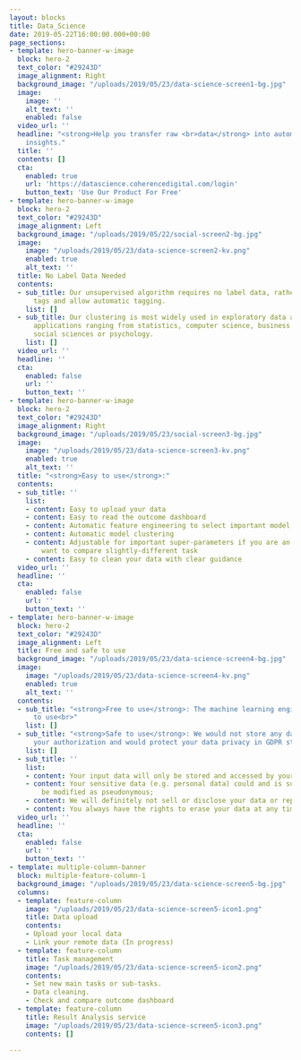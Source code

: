 ```yaml
---
layout: blocks
title: Data_Science
date: 2019-05-22T16:00:00.000+00:00
page_sections:
- template: hero-banner-w-image
  block: hero-2
  text_color: "#29243D"
  image_alignment: Right
  background_image: "/uploads/2019/05/23/data-science-screen1-bg.jpg"
  image:
    image: ''
    alt_text: ''
    enabled: false
  video_url: ''
  headline: "<strong>Help you transfer raw <br>data</strong> into automatically <br>generated
    insights."
  title: ''
  contents: []
  cta:
    enabled: true
    url: 'https://datascience.coherencedigital.com/login'
    button_text: 'Use Our Product For Free'
- template: hero-banner-w-image
  block: hero-2
  text_color: "#29243D"
  image_alignment: Left
  background_image: "/uploads/2019/05/22/social-screen2-bg.jpg"
  image:
    image: "/uploads/2019/05/23/data-science-screen2-kv.png"
    enabled: true
    alt_text: ''
  title: No Label Data Needed
  contents:
  - sub_title: Our unsupervised algorithm requires no label data, rather we output
      tags and allow automatic tagging.
    list: []
  - sub_title: Our clustering is most widely used in exploratory data analysis, with
      applications ranging from statistics, computer science, business marketing to
      social sciences or psychology.
    list: []
  video_url: ''
  headline: ''
  cta:
    enabled: false
    url: ''
    button_text: ''
- template: hero-banner-w-image
  block: hero-2
  text_color: "#29243D"
  image_alignment: Right
  background_image: "/uploads/2019/05/23/social-screen3-bg.jpg"
  image:
    image: "/uploads/2019/05/23/data-science-screen3-kv.png"
    enabled: true
    alt_text: ''
  title: "<strong>Easy to use</strong>:"
  contents:
  - sub_title: ''
    list:
    - content: Easy to upload your data
    - content: Easy to read the outcome dashboard
    - content: Automatic feature engineering to select important model features
    - content: Automatic model clustering
    - content: Adjustable for important super-parameters if you are an expert and
        want to compare slightly-different task
    - content: Easy to clean your data with clear guidance
  video_url: ''
  headline: ''
  cta:
    enabled: false
    url: ''
    button_text: ''
- template: hero-banner-w-image
  block: hero-2
  text_color: "#29243D"
  image_alignment: Left
  title: Free and safe to use
  background_image: "/uploads/2019/05/23/data-science-screen4-bg.jpg"
  image:
    image: "/uploads/2019/05/23/data-science-screen4-kv.png"
    enabled: true
    alt_text: ''
  contents:
  - sub_title: "<strong>Free to use</strong>: The machine learning engine is free
      to use<br>"
    list: []
  - sub_title: "<strong>Safe to use</strong>: We would not store any data without
      your authorization and would protect your data privacy in GDPR standard:<br>"
    list: []
  - sub_title: ''
    list:
    - content: Your input data will only be stored and accessed by yourself;
    - content: Your sensitive data (e.g. personal data) could and is suggested to
        be modified as pseudonymous;
    - content: We will definitely not sell or disclose your data or reports to others;
    - content: You always have the rights to erase your data at any time.
  video_url: ''
  headline: ''
  cta:
    enabled: false
    url: ''
    button_text: ''
- template: multiple-column-banner
  block: multiple-feature-column-1
  background_image: "/uploads/2019/05/23/data-science-screen5-bg.jpg"
  columns:
  - template: feature-column
    image: "/uploads/2019/05/23/data-science-screen5-icon1.png"
    title: Data upload
    contents:
    - Upload your local data
    - Link your remote data (In progress)
  - template: feature-column
    title: Task management
    image: "/uploads/2019/05/23/data-science-screen5-icon2.png"
    contents:
    - Set new main tasks or sub-tasks.
    - Data cleaning.
    - Check and compare outcome dashboard
  - template: feature-column
    title: Result Analysis service
    image: "/uploads/2019/05/23/data-science-screen5-icon3.png"
    contents: []

---
```

